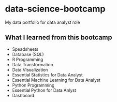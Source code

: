 # data-science-bootcamp
My data portfolio for data analyst role

## What I learned from this bootcamp
- Speadsheets
- Database (SQL)
- R Programming
- Data Transformation
- Data Visualization
- Essential Statistics for Data Analyst
- Essential Machine Learning for Data Analyst
- Python Programming
- Essential Python for Data Anlyst
- Dashboard
